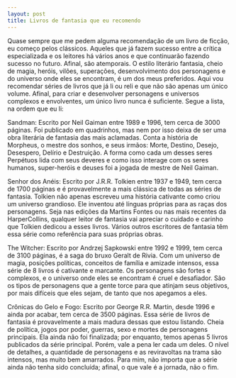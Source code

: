 ```yaml
---
layout: post
title: Livros de fantasia que eu recomendo
---
```


Quase sempre que me pedem alguma recomendação de um livro de ficção, eu começo pelos clássicos. Aqueles que já fazem sucesso entre a crítica especializada e os leitores há vários anos e que continuarão fazendo sucesso no futuro. Afinal, são atemporais. O estilo literário fantasia, cheio de magia, heróis, vilões, superações, desenvolvimento dos personagens e do universo onde eles se encontram, é um dos meus preferidos. Aqui vou recomendar séries de livros que já li ou reli e que não são apenas um único volume. Afinal, para criar e desenvolver personagens e universos complexos e envolventes, um único livro nunca é suficiente. Segue a lista, na ordem que eu li:

Sandman: Escrito por Neil Gaiman entre 1989 e 1996, tem cerca de 3000 páginas. Foi publicado em quadrinhos, mas nem por isso deixa de ser uma obra literária de fantasia das mais aclamadas. Conta a história de Morpheus, o mestre dos sonhos, e seus irmãos: Morte, Destino, Desejo, Desespero, Delírio e Destruição. A forma como cada um desses seres Perpétuos lida com seus deveres e como isso interage com os seres humanos, super-heróis e deuses foi a jogada de mestre de Neil Gaiman.

Senhor dos Anéis: Escrito por J.R.R. Tolkien entre 1937 e 1949, tem cerca de 1700 páginas e é provavelmente a mais clássica de todas as séries de fantasia. Tolkien não apenas escreveu uma história cativante como criou um universo grandioso. Ele inventou até línguas próprias para as raças dos personagens. Seja nas edições da Martins Fontes ou nas mais recentes da HarperCollins, qualquer leitor de fantasia vai apreciar o cuidado e carinho que Tolkien dedicou a esses livros. Vários outros escritores de fantasia têm essa série como referência para suas próprias obras.

The Witcher: Escrito por Andrzej Sapkowski entre 1992 e 1999, tem cerca de 3100 páginas, é a saga do bruxo Geralt de Rivia. Com um universo de magia, posições políticas, conceitos de família e amizade intensos, essa série de 8 livros é cativante e marcante. Os personagens são fortes e complexos, e o universo onde eles se encontram é cruel e desafiador. São os tipos de personagens que a gente torce para que atinjam seus objetivos, por mais difíceis que eles sejam, de tanto que nos apegamos a eles.

Crônicas do Gelo e Fogo: Escrito por George R.R. Martin, desde 1996 e ainda por acabar, tem cerca de 3500 páginas. Essa série de livros de fantasia é provavelmente a mais madura dessas que estou listando. Cheia de política, jogos por poder, guerras, sexo e mortes de personagens principais. Ela ainda não foi finalizada; por enquanto, temos apenas 5 livros publicados da série principal. Porém, vale a pena ler cada um deles. O nível de detalhes, a quantidade de personagens e as reviravoltas na trama são intensos, mas muito bem amarrados. Para mim, não importa que a série ainda não tenha sido concluída; afinal, o que vale é a jornada, não o fim.

